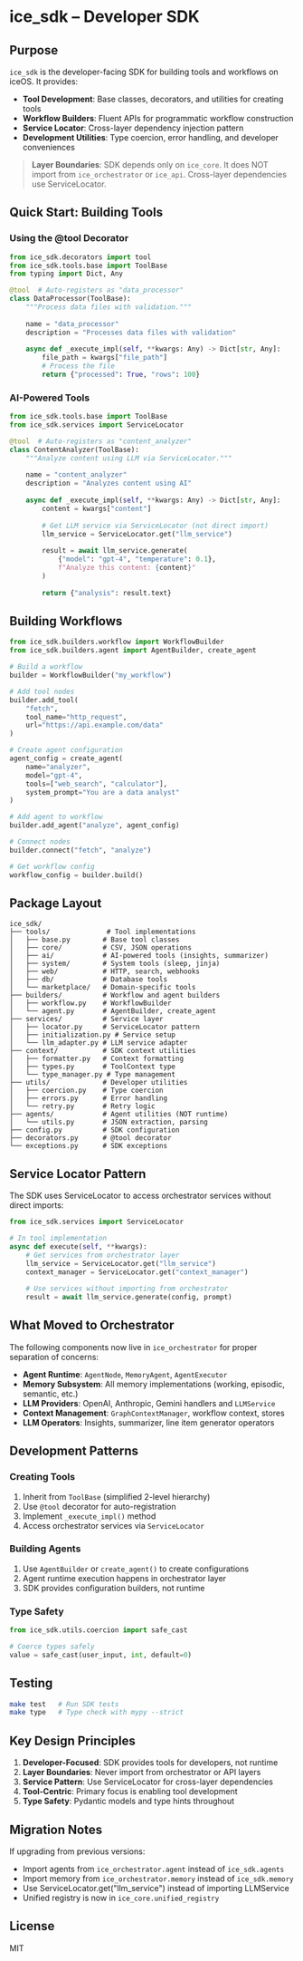 # ice_sdk – Developer SDK

## Purpose
`ice_sdk` is the developer-facing SDK for building tools and workflows on iceOS. It provides:

* **Tool Development**: Base classes, decorators, and utilities for creating tools
* **Workflow Builders**: Fluent APIs for programmatic workflow construction
* **Service Locator**: Cross-layer dependency injection pattern
* **Development Utilities**: Type coercion, error handling, and developer conveniences

> **Layer Boundaries**: SDK depends only on `ice_core`. It does NOT import from `ice_orchestrator` or `ice_api`. Cross-layer dependencies use ServiceLocator.

## Quick Start: Building Tools

### Using the @tool Decorator
```python
from ice_sdk.decorators import tool
from ice_sdk.tools.base import ToolBase
from typing import Dict, Any

@tool  # Auto-registers as "data_processor"
class DataProcessor(ToolBase):
    """Process data files with validation."""
    
    name = "data_processor"
    description = "Processes data files with validation"
    
    async def _execute_impl(self, **kwargs: Any) -> Dict[str, Any]:
        file_path = kwargs["file_path"]
        # Process the file
        return {"processed": True, "rows": 100}
```

### AI-Powered Tools
```python
from ice_sdk.tools.base import ToolBase
from ice_sdk.services import ServiceLocator

@tool  # Auto-registers as "content_analyzer"
class ContentAnalyzer(ToolBase):
    """Analyze content using LLM via ServiceLocator."""
    
    name = "content_analyzer"
    description = "Analyzes content using AI"
    
    async def _execute_impl(self, **kwargs: Any) -> Dict[str, Any]:
        content = kwargs["content"]
        
        # Get LLM service via ServiceLocator (not direct import)
        llm_service = ServiceLocator.get("llm_service")
        
        result = await llm_service.generate(
            {"model": "gpt-4", "temperature": 0.1},
            f"Analyze this content: {content}"
        )
        
        return {"analysis": result.text}
```

## Building Workflows

```python
from ice_sdk.builders.workflow import WorkflowBuilder
from ice_sdk.builders.agent import AgentBuilder, create_agent

# Build a workflow
builder = WorkflowBuilder("my_workflow")

# Add tool nodes
builder.add_tool(
    "fetch", 
    tool_name="http_request",
    url="https://api.example.com/data"
)

# Create agent configuration
agent_config = create_agent(
    name="analyzer",
    model="gpt-4",
    tools=["web_search", "calculator"],
    system_prompt="You are a data analyst"
)

# Add agent to workflow
builder.add_agent("analyze", agent_config)

# Connect nodes
builder.connect("fetch", "analyze")

# Get workflow config
workflow_config = builder.build()
```

## Package Layout

```
ice_sdk/
├── tools/              # Tool implementations
│   ├── base.py        # Base tool classes
│   ├── core/          # CSV, JSON operations
│   ├── ai/            # AI-powered tools (insights, summarizer)
│   ├── system/        # System tools (sleep, jinja)
│   ├── web/           # HTTP, search, webhooks
│   ├── db/            # Database tools
│   └── marketplace/   # Domain-specific tools
├── builders/          # Workflow and agent builders
│   ├── workflow.py    # WorkflowBuilder
│   └── agent.py       # AgentBuilder, create_agent
├── services/          # Service layer
│   ├── locator.py     # ServiceLocator pattern
│   ├── initialization.py # Service setup
│   └── llm_adapter.py # LLM service adapter
├── context/           # SDK context utilities
│   ├── formatter.py   # Context formatting
│   ├── types.py       # ToolContext type
│   └── type_manager.py # Type management
├── utils/             # Developer utilities
│   ├── coercion.py    # Type coercion
│   ├── errors.py      # Error handling
│   └── retry.py       # Retry logic
├── agents/            # Agent utilities (NOT runtime)
│   └── utils.py       # JSON extraction, parsing
├── config.py          # SDK configuration
├── decorators.py      # @tool decorator
└── exceptions.py      # SDK exceptions
```

## Service Locator Pattern

The SDK uses ServiceLocator to access orchestrator services without direct imports:

```python
from ice_sdk.services import ServiceLocator

# In tool implementation
async def execute(self, **kwargs):
    # Get services from orchestrator layer
    llm_service = ServiceLocator.get("llm_service")
    context_manager = ServiceLocator.get("context_manager")
    
    # Use services without importing from orchestrator
    result = await llm_service.generate(config, prompt)
```

## What Moved to Orchestrator

The following components now live in `ice_orchestrator` for proper separation of concerns:

- **Agent Runtime**: `AgentNode`, `MemoryAgent`, `AgentExecutor`
- **Memory Subsystem**: All memory implementations (working, episodic, semantic, etc.)
- **LLM Providers**: OpenAI, Anthropic, Gemini handlers and `LLMService`
- **Context Management**: `GraphContextManager`, workflow context, stores
- **LLM Operators**: Insights, summarizer, line item generator operators

## Development Patterns

### Creating Tools
1. Inherit from `ToolBase` (simplified 2-level hierarchy)
2. Use `@tool` decorator for auto-registration  
3. Implement `_execute_impl()` method
4. Access orchestrator services via `ServiceLocator`

### Building Agents
1. Use `AgentBuilder` or `create_agent()` to create configurations
2. Agent runtime execution happens in orchestrator layer
3. SDK provides configuration builders, not runtime

### Type Safety
```python
from ice_sdk.utils.coercion import safe_cast

# Coerce types safely
value = safe_cast(user_input, int, default=0)
```

## Testing
```bash
make test   # Run SDK tests
make type   # Type check with mypy --strict
```

## Key Design Principles

1. **Developer-Focused**: SDK provides tools for developers, not runtime
2. **Layer Boundaries**: Never import from orchestrator or API layers
3. **Service Pattern**: Use ServiceLocator for cross-layer dependencies
4. **Tool-Centric**: Primary focus is enabling tool development
5. **Type Safety**: Pydantic models and type hints throughout

## Migration Notes

If upgrading from previous versions:
- Import agents from `ice_orchestrator.agent` instead of `ice_sdk.agents`
- Import memory from `ice_orchestrator.memory` instead of `ice_sdk.memory`
- Use ServiceLocator.get("llm_service") instead of importing LLMService
- Unified registry is now in `ice_core.unified_registry`

## License
MIT 
